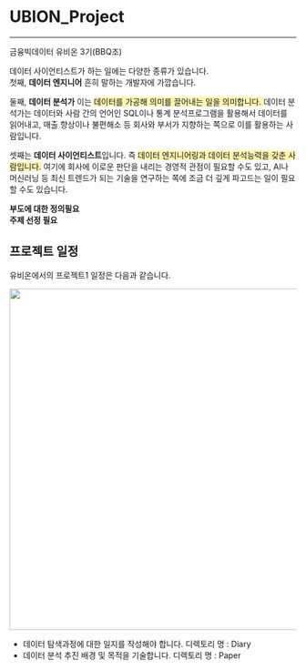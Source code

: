 # UBION_Project

--------------------------------------------

금융빅데이터 유비온 3기(BBQ조)

데이터 사이언티스트가 하는 일에는 다양한 종류가 있습니다.    
첫째, **데이터 엔지니어** 흔히 말하는 개발자에 가깝습니다.   
  
둘째, **데이터 분석가** 이는 <span style='background-color: #fff5b1'>데이터를 가공해 의미를 끌어내는 일을 의미합니다.   </span>데이터 분석가는 데이터와 사람 간의 언어인 SQL이나 통계 분석프로그램을 활용해서 데이터를 읽어내고, 매출 향상이나 불편해소 등 회사와 부서가 지향하는 쪽으로 이를 활용하는 사람입니다.   

셋째는 **데이터 사이언티스트**입니다. 즉 <span style='background-color: #fff5b1'>데이터 엔지니어링과 데이터 분석능력을 갖춘 사람입니다.</span> 여기에 회사에 이로운 판단을 내리는 경영적 관점이 필요할 수도 있고,  AI나 머신러닝 등 최신 트렌드가 되는 기술을 연구하는 쪽에 조금 더 깊게 파고드는 일이 필요할 수도 있습니다.

  
    
**부도에 대한 정의필요**    
**주제 선정 필요**   


## 프로젝트 일정

유비온에서의 프로젝트1 일정은 다음과 같습니다.  

<img src="https://user-images.githubusercontent.com/96242198/167255836-43342bc1-83eb-4848-a6ec-de54cb543ddb.png" width="700" height="600"/>


  
    
      
       
- 데이터 탐색과정에 대한 일지를 작성해야 합니다. 디렉토리 명 : Diary 
- 데이터 분석 추진 배경 및 목적을 기술합니다. 디렉토리 명 : Paper  
